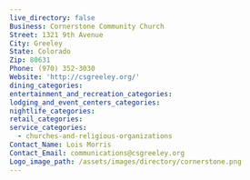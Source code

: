 ```yaml
---
live_directory: false
Business: Cornerstone Community Church
Street: 1321 9th Avenue
City: Greeley
State: Colorado
Zip: 80631
Phone: (970) 352-3030
Website: 'http://csgreeley.org/'
dining_categories:
entertainment_and_recreation_categories:
lodging_and_event_centers_categories:
nightlife_categories:
retail_categories:
service_categories:
  - churches-and-religious-organizations
Contact_Name: Lois Morris
Contact_Email: communications@csgreeley.org
Logo_image_path: /assets/images/directory/cornerstone.png
---
```


&nbsp;&nbsp;

&nbsp;
